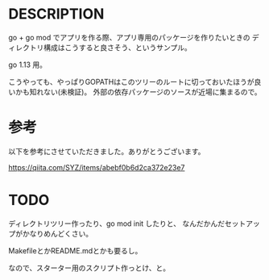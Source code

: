 # DESCRIPTION

go + go mod でアプリを作る際、アプリ専用のパッケージを作りたいときの
ディレクトリ構成はこうすると良さそう、というサンプル。

go 1.13 用。

こうやっても、やっぱりGOPATHはこのツリーのルートに切っておいたほうが良いかも知れない(未検証)。
外部の依存パッケージのソースが近場に集まるので。

# 参考

以下を参考にさせていただきました。ありがとうございます。

https://qiita.com/SYZ/items/abebf0b6d2ca372e23e7

# TODO

ディレクトリツリー作ったり、go mod init したりと、
なんだかんだセットアップがかなりめんどくさい。

MakefileとかREADME.mdとかも要るし。

なので、スターター用のスクリプト作っとけ、と。


